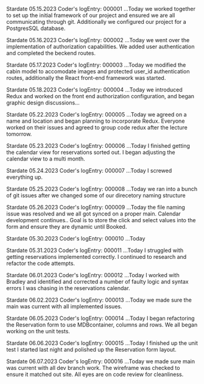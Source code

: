 Stardate 05.15.2023
Coder's logEntry: 000001
    ...Today we worked together to set up the initial framework of our project and ensured we
    are all communicating through git. Additionally we configured our project for a PostgresSQL database.

Stardate 05.16.2023
Coder's logEntry: 000002
    ...Today we went over the implementation of authorization capabilities.  We added user authentication and completed the beckend routes.

Stardate 05.17.2023
Coder's logEntry: 000003
    ...Today we modified the cabin model to accomodate images and protected user_id authentication routes, additionally the React front-end framework was started.

Stardate 05.18.2023
Coder's logEntry: 000004
    ...Today we introduced Redux and worked on the front end authorization configuration, and began graphic design discussions...

Stardate 05.22.2023
Coder's logEntry: 000005
    ...Today we agreed on a name and location and began planning to incorporate Redux. Everyone worked on their issues and agreed to group code redux after the lecture tomorrow.

Stardate 05.23.2023
Coder's logEntry: 000006
    ...Today I finished getting the calendar view for reservations sorted out. I began adjusting the calendar view to a multi month.

Stardate 05.24.2023
Coder's logEntry: 000007
    ...Today I screwed everything up.

Stardate 05.25.2023
Coder's logEntry: 000008
    ...Today we ran into a bunch of git issues after we changed some of our direcetory naming structure

Stardate 05.26.2023
Coder's logEntry: 000009
    ...Today the file naming issue was resolved and we all got synced on a proper main.  Calendar development continues.. Goal is to store the click and select values into the form and ensure they are dynamic until Booked.

Stardate 05.30.2023
Coder's logEntry: 000010
    ...Today

Stardate 05.31.2023
Coder's logEntry: 000011
    ...Today I struggled with getting reservations implemented correctly. I continued to research and refactor the code attempts.

Stardate 06.01.2023
Coder's logEntry: 000012
    ...Today I worked with Bradley and identified and corrected a number of faulty logic and syntax errors I was chasing in the reservations calendar.

Stardate 06.02.2023
Coder's logEntry: 000013
    ...Today we made sure the main was current with all implemented issues.

Stardate 06.05.2023
Coder's logEntry: 000014
    ...Today I began refactoring the Reservation form to use MDBcontainer, columns and rows. We all began working on the unit tests.

Stardate 06.06.2023
Coder's logEntry: 000015
    ...Today I finished up the unit test I started last night and polished up the Reservation form layout.

Stardate 06.07.2023
Coder's logEntry: 000016
    ...Today we made sure main was current with all dev branch work. The wireframe was checked to ensure it matched out site.  All eyes are on code review for cleanliness.
    
